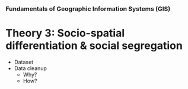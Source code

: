 ### Fundamentals of Geographic Information Systems (GIS)

# Theory 3: Socio-spatial differentiation & social segregation

- Dataset
- Data cleanup
	- Why?
	- How?
<!--stackedit_data:
eyJoaXN0b3J5IjpbLTI5Mzg4OTM3NF19
-->